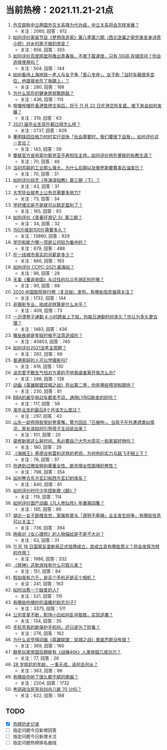 # 当前热榜：2021.11.21-21点
1. [外交部称中立两国外交关系降为代办级，中立关系将会怎样发展？](https://www.zhihu.com/question/500477495)
    * 关注：2060, 回答：612
2. [如何评价家装节目《梦想改造家》第八季第六期（西北空巢之家完美变身诗意小院）对乡村房子做的改变？](https://www.zhihu.com/question/500190633)
    * 关注：856, 回答：355
3. [如何评价百度网盘将推出青春版，不限下载速度，只有 10GB 存储空间？你会选择使用吗？](https://www.zhihu.com/question/500079369)
    * 关注：504, 回答：144
4. [如何看待上海地铁一老人与女子争「爱心专座」，女子称「当时车厢很多空位，他直接坐在了我腿上」？](https://www.zhihu.com/question/500328332)
    * 关注：280, 回答：168
5. [为什么现在的健身房频繁跑路？](https://www.zhihu.com/question/384627293)
    * 关注：436, 回答：113
6. [哔哩哔哩在香港暂停交易后，将于 11 月 22 日在港交所复盘，接下来会如何发展？](https://www.zhihu.com/question/499960833)
    * 关注：319, 回答：63
7. [2021 届毕业生现在都过得怎么样？](https://www.zhihu.com/question/483461416)
    * 关注：2737, 回答：929
8. [董明珠回应格力何时实行双休「社会需要时，我们要放下自我」，如何评价这一言论？](https://www.zhihu.com/question/500481295)
    * 关注：143, 回答：56
9. [曼联官方宣布索尔斯克亚不再担任主帅，如何评价他在曼联的执教生涯？](https://www.zhihu.com/question/500576875)
    * 关注：70, 回答：46
10. [当初苏联的工业那么强大，为什么后期以及俄罗斯要靠卖石油度日？](https://www.zhihu.com/question/494549356)
    * 关注：70, 回答：31
11. [如何评价综艺《导演请指教》第三期（下）？](https://www.zhihu.com/question/500077138)
    * 关注：43, 回答：31
12. [大学毕业就考上公务员需要多努力?](https://www.zhihu.com/question/496777569)
    * 关注：73, 回答：34
13. [学好缠论是不是就可以稳定盈利了？](https://www.zhihu.com/question/490284142)
    * 关注：165, 回答：93
14. [如何评价《青春环游记 3》第三期？](https://www.zhihu.com/question/500368595)
    * 关注：34, 回答：32
15. [150斤瘦到100斤需要多久？](https://www.zhihu.com/question/316913103)
    * 关注：13890, 回答：929
16. [学历和能力哪一项是公司较为看中的？](https://www.zhihu.com/question/493065729)
    * 关注：679, 回答：488
17. [在一线城市真实的月薪是多少？](https://www.zhihu.com/question/491311360)
    * 关注：666, 回答：193
18. [如何评价 CCPC-2021 威海站？](https://www.zhihu.com/question/500427093)
    * 关注：96, 回答：28
19. [天美《重返帝国》与过往的SLG手游区别在哪？](https://www.zhihu.com/question/499590056)
    * 关注：90, 回答：68
20. [2020 中国医院排行榜（复旦版）发布，有哪些信息值得关注？](https://www.zhihu.com/question/500309104)
    * 关注：1732, 回答：144
21. [非摄影专业，拍成这样算是什么水平？](https://www.zhihu.com/question/464759466)
    * 关注：409, 回答：73
22. [一沪漂男子通勤 4 小时跨省上下班，你每日通勤时间多久？你认为多久更合理？](https://www.zhihu.com/question/500195924)
    * 关注：1483, 回答：436
23. [哪些疾病是年轻时候不注意造成的？](https://www.zhihu.com/question/37943101)
    * 关注：40853, 回答：740
24. [如何评价2021法考主观题？](https://www.zhihu.com/question/500487706)
    * 关注：282, 回答：66
25. [普通家庭的人可以学摄影吗?](https://www.zhihu.com/question/436120147)
    * 关注：616, 回答：130
26. [谈恋爱不敢生气怕对方真的不哄我或者离开我怎么办?](https://www.zhihu.com/question/500188401)
    * 关注：288, 回答：138
27. [动画《英雄联盟双城之战》将出第二季，你有哪些预测和期待？](https://www.zhihu.com/question/500384695)
    * 关注：230, 回答：81
28. [BBA的豪华电动车都卖不动，通用LYRIQ能卖的好吗？](https://www.zhihu.com/question/499757708)
    * 关注：117, 回答：58
29. [准毕业生的最后8个月该怎么度过？](https://www.zhihu.com/question/499756465)
    * 关注：297, 回答：43
30. [山东一幼师用胶带封男童嘴，警方回应「已被拘」，当孩子在外遭遇类似情况，家长该如何引导孩子主动说出来？](https://www.zhihu.com/question/500367317)
    * 关注：101, 回答：20
31. [装修新家这么耗时间，有必要自己大包大揽买一些家装好物吗？](https://www.zhihu.com/question/500374583)
    * 关注：180, 回答：29
32. [《海贼王》基德没有雷利这样的老师，为何他的实力与路飞不相上下？](https://www.zhihu.com/question/499628348)
    * 关注：78, 回答：37
33. [你遇到过哪些特别尊重女性、能共情女性困境的男性？](https://www.zhihu.com/question/446116645)
    * 关注：798, 回答：354
34. [如何整合东方玄幻和西方玄幻的体系？](https://www.zhihu.com/question/277245247)
    * 关注：840, 回答：81
35. [如何评价时代少年团新歌《醉》?](https://www.zhihu.com/question/500456358)
    * 关注：119, 回答：114
36. [如何评价国产动画《凡人修仙传》年番第四集？](https://www.zhihu.com/question/500033790)
    * 关注：195, 回答：86
37. [湖北一女子跳楼去世，家属称曾与「遛狗不牵绳」业主发生纷争，有哪些信息可以关注？](https://www.zhihu.com/question/500157114)
    * 关注：736, 回答：394
38. [杨紫对《女心理师》的人物描绘是不是不大对？](https://www.zhihu.com/question/500055499)
    * 关注：63, 回答：31
39. [11 月 18 日国家反垄断局正式挂牌成立，其成立具有哪些意义？将会发挥怎样的作用？](https://www.zhihu.com/question/499733373)
    * 关注：1986, 回答：332
40. [《原神》这款游戏有什么可取元素？](https://www.zhihu.com/question/498879275)
    * 关注：151, 回答：84
41. [假如我有六千，是买个手机还是买个相机？](https://www.zhihu.com/question/498904157)
    * 关注：241, 回答：163
42. [如何治愈一个缺爱的人?](https://www.zhihu.com/question/418126439)
    * 关注：521, 回答：110
43. [有哪些你摘抄的温暖的励志句子?](https://www.zhihu.com/question/435739334)
    * 关注：3375, 回答：511
44. [公司变革不断，职场小白如何乱中取胜，实现逆袭？](https://www.zhihu.com/question/499191577)
    * 关注：134, 回答：35
45. [手机壳真的能保护手机吗，还只是为了好看？](https://www.zhihu.com/question/499039646)
    * 关注：276, 回答：162
46. [为什么会觉得动画《英雄联盟：双城之战》里面杰斯没有错？](https://www.zhihu.com/question/499191828)
    * 关注：369, 回答：160
47. [群星玩家帝国后期能有《战锤40k》人类帝国几成功力？](https://www.zhihu.com/question/457716999)
    * 关注：77, 回答：26
48. [28 岁尴尬的年龄，一事无成，该何去何从？](https://www.zhihu.com/question/495748098)
    * 关注：363, 回答：96
49. [有哪些你听了很久都不腻的歌曲？](https://www.zhihu.com/question/353326128)
    * 关注：2204, 回答：1732
50. [考研政治死背肖四肖八能 70 分吗？](https://www.zhihu.com/question/493422200)
    * 关注：622, 回答：188
## TODO
* [x] [热榜历史记录](hot_history/AllHot.md)
* [ ] 指定问题今日新增回答
* [ ] 指定问题今日新增关注
* [ ] 指定问题热榜排名曲线

